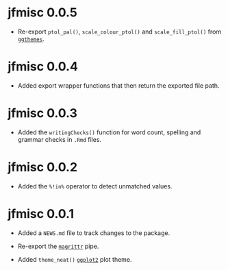 # jfmisc 0.0.5

* Re-export `ptol_pal()`, `scale_colour_ptol()` and `scale_fill_ptol()` from [`ggthemes`](https://jrnold.github.io/ggthemes/).

# jfmisc 0.0.4

* Added export wrapper functions that then return the exported file path.

# jfmisc 0.0.3

* Added the `writingChecks()` function for word count, spelling and grammar checks in `.Rmd` files.

# jfmisc 0.0.2

* Added the `%!in%` operator to detect unmatched values.

# jfmisc 0.0.1

* Added a `NEWS.md` file to track changes to the package.

* Re-export the [`magrittr`](https://magrittr.tidyverse.org/reference/pipe.htmL) pipe.

* Added `theme_neat()` [`ggplot2`](https://ggplot2.tidyverse.org/) plot theme.
